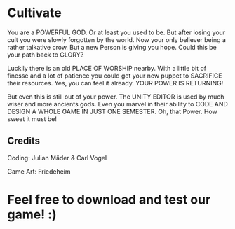# Cultivate

You are a POWERFUL GOD. Or at least you used to be. 
But after losing your cult you were slowly forgotten by the world. Now your only believer being a rather talkative crow.
But a new Person is giving you hope. Could this be your path back to GLORY?

Luckily there is an old PLACE OF WORSHIP nearby.
With a little bit of finesse and a lot of patience you could get your new puppet to SACRIFICE their resources.
Yes, you can feel it already. YOUR POWER IS RETURNING!

But even this is still out of your power. The UNITY EDITOR is used by much wiser and more ancients gods.
Even you marvel in their ability to CODE AND DESIGN A WHOLE GAME IN JUST ONE SEMESTER. Oh, that Power. How sweet it must be!

## Credits
Coding:
Julian Mäder & Carl Vogel

Game Art:
Friedeheim

# Feel free to download and test our game! :)
